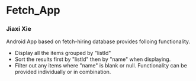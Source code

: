 # Fetch_App
### Jiaxi Xie

Android App based on fetch-hiring database provides folloing functionality.<br>
* Display all the items grouped by "listId"
* Sort the results first by "listId" then by "name" when displaying.
* Filter out any items where "name" is blank or null.
Functionality can be provided individually or in combination.
